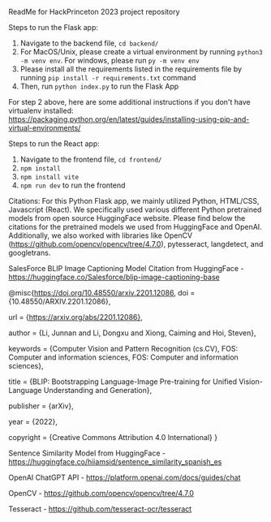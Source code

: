 ReadMe for HackPrinceton 2023 project repository

Steps to run the Flask app:
1) Navigate to the backend file, `cd backend/`
2) For MacOS/Unix, please create a virtual environment by running `python3 -m venv env`. For windows, please run `py -m venv env`
3) Please install all the requirements listed in the requirements file by running `pip install -r requirements.txt` command
4) Then, run `python index.py` to run the Flask App

For step 2 above, here are some additional instructions if you don't have virtualenv installed: https://packaging.python.org/en/latest/guides/installing-using-pip-and-virtual-environments/

Steps to run the React app:
1) Navigate to the frontend file, `cd frontend/`
2) `npm install`
2) `npm install vite`
3) `npm run dev` to run the frontend  



Citations:
For this Python Flask app, we mainly utilized Python, HTML/CSS, Javascript (React). We specifically used various different  Python pretrained models from open source HuggingFace website. Please find below the citations for the pretrained models we used from HuggingFace and OpenAI. Additionally, we also worked with libraries like OpenCV (https://github.com/opencv/opencv/tree/4.7.0), pytesseract, langdetect, and googletrans.


SalesForce BLIP Image Captioning Model Citation from HuggingFace -https://huggingface.co/Salesforce/blip-image-captioning-base

@misc{https://doi.org/10.48550/arxiv.2201.12086,
  doi = {10.48550/ARXIV.2201.12086},
  
  url = {https://arxiv.org/abs/2201.12086},
  
  author = {Li, Junnan and Li, Dongxu and Xiong, Caiming and Hoi, Steven},
  
  keywords = {Computer Vision and Pattern Recognition (cs.CV), FOS: Computer and information sciences, FOS: Computer and information sciences},
  
  title = {BLIP: Bootstrapping Language-Image Pre-training for Unified Vision-Language Understanding and Generation},
  
  publisher = {arXiv},
  
  year = {2022},
  
  copyright = {Creative Commons Attribution 4.0 International}
}


Sentence Similarity Model from HuggingFace - https://huggingface.co/hiiamsid/sentence_similarity_spanish_es

OpenAI ChatGPT API - https://platform.openai.com/docs/guides/chat

OpenCV - https://github.com/opencv/opencv/tree/4.7.0

Tesseract - https://github.com/tesseract-ocr/tesseract
